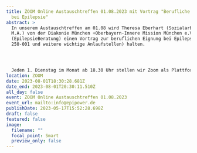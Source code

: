 ```yaml
---
title: ZOOM Online Austauschtreffen 01.08.2023 mit Vortrag "Berufliche Eignung
  bei Epilepsie"
abstract: >
  In unserem Austauschtreffen am 01.08 wird Theresa Eberhart (Sozialarbeiterin,
  M.A.) von der Diakonie München +Oberbayern-Innere Mission München e.V.
  (EpilepsieBeratung) einen Vortrag zur beruflichen Eignung bei Epilepsie (DGUV
  250-001 und weitere wichtige Anlaufstellen) halten.




  Jeden 1. Dienstag im Monat ab 18.30 Uhr stellen wir Zoom als Plattform zum gemeinsamen Austausch zur Verfügung. Epilepsiebetroffene aller Altersgruppen sind dazu eingeladen. In der Regel gibt es einen Impulsvortrag zu einem zu ausgewählten Thema der Epilepsie, bspw. über neue Möglichkeiten der Behandlung oder Fortschritte in der Diagnostik. Im Anschluss wechseln die Teilnehmer in themenspezifische Breakoutsessions, um über alle verschiedenen Themen rund um Epilepsie, aber auch Privates zu diskutieren. Wir haben eine sehr lockere Atmosphäre und jeder kann kommen und gehen, wie und wann er Lust hat. Um mitzumachen ist allerdings zuvor eine Anmeldung per E-Mail notwendig.
location: ZOOM
date: 2023-08-01T18:30:28.681Z
date_end: 2023-08-01T20:30:11.510Z
all_day: false
event: ZOOM Online Austauschtreffen 01.08.2023
event_url: mailto:info@epipower.de
publishDate: 2023-05-17T15:52:28.698Z
draft: false
featured: false
image:
  filename: ""
  focal_point: Smart
  preview_only: false
---
```

